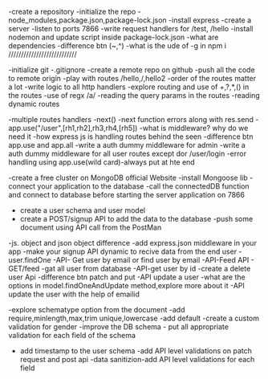 -create a repository
-initialize the repo
-node_modules,package.json,package-lock.json
-install express
-create a server
-listen to ports 7866
-write request handlers for /test, /hello
-install nodemon and update script inside package-lock.json
-what are dependencies
-difference btn (~,^)
-what is the ude of -g in npm i 
///////////////////////////

-initialize git
-.gitignore
-create a remote repo on github
-push all the code to remote origin
-play with routes /hello,/,hello2
-order of the routes matter a lot
-write logic to all http handlers
-explore routing and use of +,?,*,() in the routes
-use of regx /a/
-reading the query params in the routes
-reading dynamic routes 

-multiple routes handlers
-next()
-next function errors along with res.send
-app.use("/user",[rh1,rh2],rh3,rh4,[rh5])
-what is middleware? why do we need it
-how express js is handling routes behind the seen
-difference btn app.use and app.all
-write a auth dummy middleware for admin
-write a auth dummy middleware for all user routes except dor /user/login
-error handling using app.use(wild card)-always put at hte end 

-create a free cluster on MongoDB official Website
-install Mongoose lib
-connect your application to the database
-call the connectedDB function and connect to database before starting the server application on 7866
- create a user schema and user model
- create a POST/signup API to add the data to the database
-push some document using API call from the PostMan

-js. object and json object difference
-add express.json middleware in your app
-make your signup API dynamic to recive data from the end user
-user.findOne
-API- Get user by email or find user by email
-API-Feed API - GET/feed -gat all user from database
-API-get user by id
-create a delete user Api
-difference btn patch and put
-API update a user
-what are the options in model.findOneAndUpdate method,explore more about it
-API  update the user with the help of emailid

-explore schematype option from the document
-add require,minlength,max,trim unique,lowercase
-add default
-create a custom validation for gender
-improve the DB schema - put all appropriate validation for each field of the schema 
- add timestamp to the user schema
-add API level validations on patch request and post api
-data sanitizion-add API level validations for each field